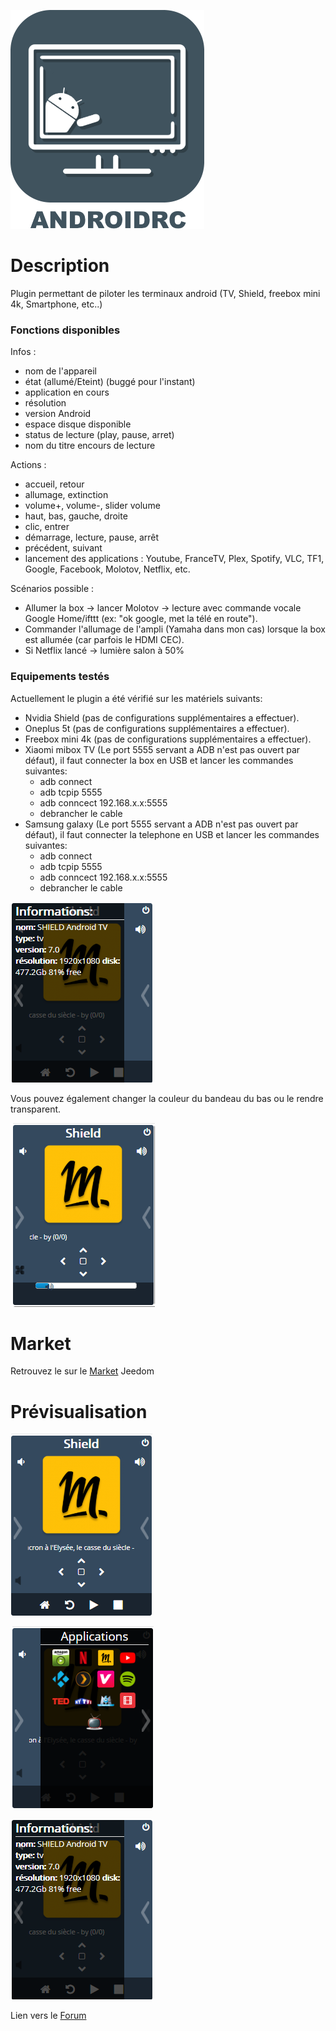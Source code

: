 ![icon](../images/AndroidRemoteControl_icon.png)

# Description

Plugin permettant de piloter les terminaux android (TV, Shield, freebox mini 4k, Smartphone, etc..)

### Fonctions disponibles
Infos :
* nom de l'appareil
* état (allumé/Eteint) (buggé pour l'instant)
* application en cours
* résolution
* version Android
* espace disque disponible
* status de lecture (play, pause, arret)
* nom du titre encours de lecture

Actions :
* accueil, retour
* allumage, extinction
* volume+, volume-, slider volume
* haut, bas, gauche, droite
* clic, entrer
* démarrage, lecture, pause, arrêt
* précédent, suivant
* lancement des applications : Youtube, FranceTV, Plex, Spotify, VLC, TF1, Google, Facebook, Molotov, Netflix, etc.

Scénarios possible :
* Allumer la box -> lancer Molotov -> lecture avec commande vocale Google Home/ifttt (ex: "ok google, met la télé en route").
* Commander l'allumage de l'ampli (Yamaha dans mon cas) lorsque la box est allumée (car parfois le HDMI CEC).
* Si Netflix lancé -> lumière salon à 50%

### Equipements testés
Actuellement le plugin a été vérifié sur les matériels suivants:
* Nvidia Shield (pas de configurations supplémentaires a effectuer).
* Oneplus 5t (pas de configurations supplémentaires a effectuer).
* Freebox mini 4k (pas de configurations supplémentaires a effectuer).
* Xiaomi mibox TV (Le port 5555 servant a ADB n'est pas ouvert par défaut), il faut connecter la box en USB et lancer les commandes suivantes:
    - adb connect
    - adb tcpip 5555
    - adb conncect 192.168.x.x:5555
    - debrancher le cable
* Samsung galaxy (Le port 5555 servant a ADB n'est pas ouvert par défaut), il faut connecter la telephone en USB et lancer les commandes suivantes:
    - adb connect
    - adb tcpip 5555
    - adb conncect 192.168.x.x:5555
    - debrancher le cable

![Screenshot5](../images/Screenshot3.png)

Vous pouvez également changer la couleur du bandeau du bas ou le rendre transparent.

![Screenshot6](../images/Screenshot4.png)

# Market

Retrouvez le sur le [Market](https://www.jeedom.com/market/index.php?v=d&p=market&type=plugin&&name=Plugin) Jeedom

# Prévisualisation

![Screenshot1](../images/Screenshot1.png)

![Screenshot2](../images/Screenshot2.png)

![Screenshot3](../images/Screenshot3.png)

Lien vers le [Forum](https://www.jeedom.com/forum/viewtopic.php?t=34154)
